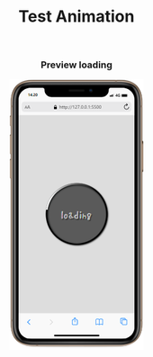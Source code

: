 <div align="center">
    <h1>Test Animation</h1>
    <br>
</div>
<div align="center">
    <h3>Preview loading</h3>
    <img src="./loading/mobile.png" alt="loading">
    <br>
</div>